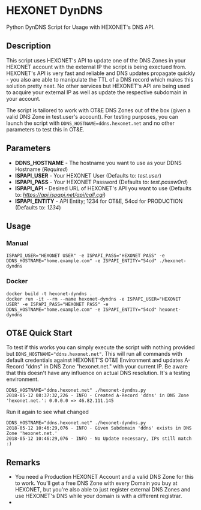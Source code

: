 # HEXONET DynDNS
Python DynDNS Script for Usage with HEXONET's DNS API.

## Description
This script uses HEXONET's API to update one of the DNS Zones in your HEXONET account with the external IP the script is being exectued from. HEXONET's API is very fast and reliable and DNS updates propagate quickly - you also are able to manipulate the TTL of a DNS record which makes this solution pretty neat. No other services but HEXONET's API are being used to acquire your external IP as well as update the respective subdomain in your account.

The script is tailored to work with OT&E DNS Zones out of the box (given a valid DNS Zone in test.user's account). For testing purposes, you can launch the script with ```DDNS_HOSTNAME=ddns.hexonet.net``` and no other parameters to test this in OT&E.

## Parameters
* **DDNS_HOSTNAME** - The hostname you want to use as your DDNS Hostname (*Required*)
* **ISPAPI_USER** - Your HEXONET User (Defaults to: *test.user*)
* **ISPAPI_PASS** - Your HEXONET Password (Defaults to: *test.passw0rd*)
* **ISPAPI_API** - Desired URL of HEXONET's API you want to use (Defaults to: *https://api.ispapi.net/api/call.cgi*)
* **ISPAPI_ENTITY** - API Entity; 1234 for OT&E, 54cd for PRODUCTION (Defaults to: *1234*)

## Usage
### Manual
```
ISPAPI_USER="HEXONET USER" -e ISPAPI_PASS="HEXONET PASS" -e DDNS_HOSTNAME="home.example.com" -e ISPAPI_ENTITY="54cd" ./hexonet-dyndns  
```

### Docker
```
docker build -t hexonet-dyndns .
docker run -it --rm --name hexonet-dyndns -e ISPAPI_USER="HEXONET USER" -e ISPAPI_PASS="HEXONET PASS" -e DDNS_HOSTNAME="home.example.com" -e ISPAPI_ENTITY="54cd" hexonet-dyndns
```

## OT&E Quick Start
To test if this works you can simply execute the script with nothing provided but ```DDNS_HOSTNAME="ddns.hexonet.net"```. This will run all commands with default credentials against HEXONET'S OT&E Environment and updates A-Record "ddns" in DNS Zone "hexonet.net." with your current IP. Be aware that this doesn't have any influence on actual DNS resolution. It's a testing environment.

```
DDNS_HOSTNAME="ddns.hexonet.net" ./hexonet-dyndns.py
2018-05-12 08:37:32,226 - INFO - Created A-Record 'ddns' in DNS Zone 'hexonet.net.': 0.0.0.0 => 46.82.111.145
```

Run it again to see what changed

```
DDNS_HOSTNAME="ddns.hexonet.net" ./hexonet-dyndns.py
2018-05-12 10:46:29,076 - INFO - Given Subdomain 'ddns' exists in DNS Zone 'hexonet.net.'
2018-05-12 10:46:29,076 - INFO - No Update necessary, IPs still match :)
```

## Remarks
* You need a Production HEXONET Account and a valid DNS Zone for this to work. You'll get a free DNS Zone with every Domain you buy at HEXONET, but you're also able to just register external DNS Zones and use HEXONET's DNS while your domain is with a different registrar.
*
